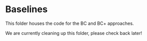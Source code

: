 # Baselines
This folder houses the code for the BC and BC+ approaches.

We are currently cleaning up this folder, please check back later!